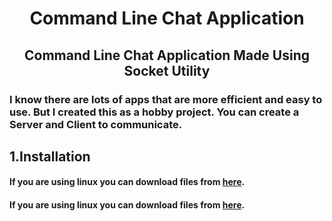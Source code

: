 
# <p align="center"> Command Line Chat Application </p>
 
## <p align="center"> Command Line Chat Application Made Using Socket Utility </p>

### I know there are lots of apps that are more efficient and easy to use. But I created this as a hobby project. You can create a Server and Client to communicate.

## 1.Installation

#### If you are using linux you can download files from [here](https://github.com/heshanthenura/cliChat-releases/tree/main/Linux).
#### If you are using linux you can download files from [here](https://github.com/heshanthenura/cliChat-releases/tree/main/Windows).
